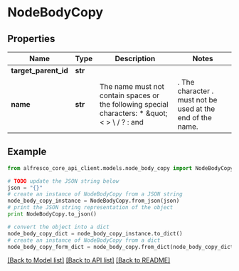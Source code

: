 # NodeBodyCopy


## Properties
Name | Type | Description | Notes
------------ | ------------- | ------------- | -------------
**target_parent_id** | **str** |  | 
**name** | **str** | The name must not contain spaces or the following special characters: * \&quot; &lt; &gt; \\ / ? : and |. The character . must not be used at the end of the name.  | [optional] 

## Example

```python
from alfresco_core_api_client.models.node_body_copy import NodeBodyCopy

# TODO update the JSON string below
json = "{}"
# create an instance of NodeBodyCopy from a JSON string
node_body_copy_instance = NodeBodyCopy.from_json(json)
# print the JSON string representation of the object
print NodeBodyCopy.to_json()

# convert the object into a dict
node_body_copy_dict = node_body_copy_instance.to_dict()
# create an instance of NodeBodyCopy from a dict
node_body_copy_form_dict = node_body_copy.from_dict(node_body_copy_dict)
```
[[Back to Model list]](../README.md#documentation-for-models) [[Back to API list]](../README.md#documentation-for-api-endpoints) [[Back to README]](../README.md)



